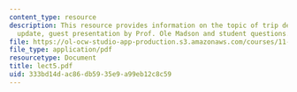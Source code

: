 ```yaml
---
content_type: resource
description: This resource provides information on the topic of trip details, project
  update, guest presentation by Prof. Ole Madson and student questions.
file: https://ol-ocw-studio-app-production.s3.amazonaws.com/courses/11-027-city-to-city-comparing-researching-and-writing-about-cities-spring-2006/333bd14dac86db5935e9a99eb12c8c59_lect5.pdf
file_type: application/pdf
resourcetype: Document
title: lect5.pdf
uid: 333bd14d-ac86-db59-35e9-a99eb12c8c59
---
```

